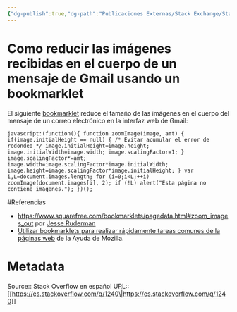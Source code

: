 ```yaml
---
{"dg-publish":true,"dg-path":"Publicaciones Externas/Stack Exchange/Stack Overflow en español/es.stackoverflow.com-1240.md","permalink":"/publicaciones-externas/stack-exchange/stack-overflow-en-espanol/es-stackoverflow-com-1240/","title":"Como reducir las imágenes recibidas en el cuerpo de un mensaje de Gmail usando un bookmarklet","hide":true,"noteIcon":"\"0\"","created":"2024-04-03T12:49:10.417-06:00","updated":"2024-04-05T16:43:48.340-06:00"}
---
```


# Como reducir las imágenes recibidas en el cuerpo de un mensaje de Gmail usando un bookmarklet

El siguiente [bookmarklet](https://es.wikipedia.org/wiki/Bookmarklet) reduce el tamaño de las imágenes en el cuerpo del mensaje de un correo electrónico en la interfaz web de Gmail:

    javascript:(function(){ function zoomImage(image, amt) { if(image.initialHeight == null) { /* Evitar acumular el error de redondeo */ image.initialHeight=image.height; image.initialWidth=image.width; image.scalingFactor=1; } image.scalingFactor*=amt; image.width=image.scalingFactor*image.initialWidth; image.height=image.scalingFactor*image.initialHeight; } var i,L=document.images.length; for (i=0;i<L;++i) zoomImage(document.images[i], 2); if (!L) alert("Esta página no contiene imágenes."); })();

#Referencias  

- https://www.squarefree.com/bookmarklets/pagedata.html#zoom_images_out por [Jesse Ruderman](http://www.squarefree.com/)
- [Utilizar bookmarklets para realizar rápidamente tareas comunes de la páginas web](http://mzl.la/1xKsRw2) de la Ayuda de Mozilla.

# Metadata
Source:: Stack Overflow en español
URL:: [[https://es.stackoverflow.com/q/1240\|https://es.stackoverflow.com/q/1240]]

